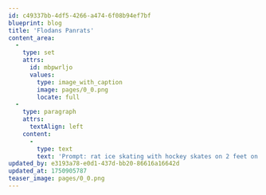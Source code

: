 ```yaml
---
id: c49337bb-4df5-4266-a474-6f08b94ef7bf
blueprint: blog
title: 'Flodans Panrats'
content_area:
  -
    type: set
    attrs:
      id: mbpwrljo
      values:
        type: image_with_caption
        image: pages/0_0.png
        locate: full
  -
    type: paragraph
    attrs:
      textAlign: left
    content:
      -
        type: text
        text: 'Prompt: rat ice skating with hockey skates on 2 feet on top of oil slick wearing a "Florida Panthers" jersey wearing #63'
updated_by: e3193a78-e0d1-437d-bb20-86616a16642d
updated_at: 1750905787
teaser_image: pages/0_0.png
---
```

